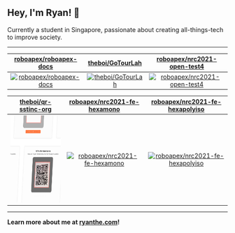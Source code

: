 ## Hey, I'm Ryan! 👋

Currently a student in Singapore, passionate about creating all-things-tech to improve society.

---

| [roboapex/roboapex-docs](https://github.com/roboapex/roboapex-docs) | [theboi/GoTourLah](https://github.com/theboi/GoTourLah) | [roboapex/nrc2021-open-test4](https://github.com/roboapex/nrc2021-open-test4) |
| :-: | :-: | :-: |
| <a href="https://github.com/roboapex/roboapex-docs"><img src="https://github.com/theboi/theboi/raw/main/DISPLAY.jpg" alt="roboapex/roboapex-docs" title="roboapex/roboapex-docs" width="200" height="200"></a> | <a href="https://github.com/theboi/GoTourLah"><img src="https://github.com/theboi/GoTourLah/raw/main/DISPLAY.jpg" alt="theboi/GoTourLah" title="theboi/GoTourLah" width="200" height="200"></a> | <a href="https://github.com/roboapex/nrc2021-open-test4"><img src="https://github.com/theboi/theboi/raw/main/DISPLAY.jpg" alt="roboapex/nrc2021-open-test4" title="roboapex/nrc2021-open-test4" width="200" height="200"></a> |

| [theboi/qr-sstinc-org](https://github.com/theboi/qr-sstinc-org) | [roboapex/nrc2021-fe-hexamono](https://github.com/roboapex/nrc2021-fe-hexamono) | [roboapex/nrc2021-fe-hexapolyiso](https://github.com/roboapex/nrc2021-fe-hexapolyiso) |
| :-: | :-: | :-: |
| <a href="https://github.com/theboi/qr-sstinc-org"><img src="https://github.com/theboi/qr-sstinc-org/raw/main/DISPLAY.jpg" alt="theboi/qr-sstinc-org" title="theboi/qr-sstinc-org" width="200" height="200"></a> | <a href="https://github.com/roboapex/nrc2021-fe-hexamono"><img src="https://github.com/theboi/theboi/raw/main/DISPLAY.jpg" alt="roboapex/nrc2021-fe-hexamono" title="roboapex/nrc2021-fe-hexamono" width="200" height="200"></a> | <a href="https://github.com/roboapex/nrc2021-fe-hexapolyiso"><img src="https://github.com/theboi/theboi/raw/main/DISPLAY.jpg" alt="roboapex/nrc2021-fe-hexapolyiso" title="roboapex/nrc2021-fe-hexapolyiso" width="200" height="200"></a> |



---

**Learn more about me at [ryanthe.com](https://www.ryanthe.com)!**
